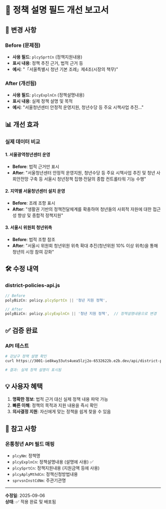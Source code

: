 # 📝 정책 설명 필드 개선 보고서

## 🔄 변경 사항

### Before (문제점)
- **사용 필드**: `plcySprtCn` (정책지원내용)
- **표시 내용**: 정책 추진 근거, 법적 근거 등
- **예시**: "「서울특별시 청년 기본 조례」제4조(시장의 책무)"

### After (개선됨)
- **사용 필드**: `plcyExplnCn` (정책설명내용)
- **표시 내용**: 실제 정책 설명 및 목적
- **예시**: "서울청년센터 안정적 운영지원, 청년수당 등 주요 시책사업 추진..."

## 📊 개선 효과

### 실제 데이터 비교

#### 1. 서울광역청년센터 운영
- **Before**: 법적 근거만 표시
- **After**: "서울청년센터 안정적 운영지원, 청년수당 등 주요 시책사업 추진 및 청년 사회안전망 구축 등 서울시 청년정책 집행·전달의 종합 컨트롤타워 기능 수행"

#### 2. 지역별 서울청년센터 설치 운영
- **Before**: 조례 조항 표시
- **After**: "생활권 기반의 정책전달체계를 확충하여 청년들의 사회적 자원에 대한 접근성 향상 및 종합적 정책지원"

#### 3. 서울시 위원회 청년위촉
- **Before**: 법적 조항 참조
- **After**: "서울시 위원회 청년위원 위촉 확대 추진(청년위원 10% 이상 위촉)을 통해 청년의 시정 참여 강화"

## 🛠️ 수정 내역

### district-policies-api.js
```javascript
// Before
polyBizCn: policy.plcySprtCn || '청년 지원 정책',

// After  
polyBizCn: policy.plcyExplnCn || '청년 지원 정책',  // 정책설명내용으로 변경
```

## ✅ 검증 완료

### API 테스트
```bash
# 강남구 정책 설명 확인
curl https://3001-ie8kwy33uts4uea5lzj2o-6532622b.e2b.dev/api/district-policies/Gangnam-gu

# 결과: 실제 정책 설명이 표시됨
```

## 💡 사용자 혜택

1. **명확한 정보**: 법적 근거 대신 실제 정책 내용 파악 가능
2. **빠른 이해**: 정책의 목적과 지원 내용을 즉시 확인
3. **의사결정 지원**: 자신에게 맞는 정책을 쉽게 찾을 수 있음

## 📌 참고 사항

### 온통청년 API 필드 매핑
- `plcyNm`: 정책명
- `plcyExplnCn`: 정책설명내용 (설명에 사용) ✅
- `plcySprtCn`: 정책지원내용 (지원금액 등에 사용)
- `plcyAplyMthdCn`: 정책신청방법내용
- `sprvsnInstCdNm`: 주관기관명

---

**수정일**: 2025-09-06  
**상태**: ✅ 적용 완료 및 배포됨